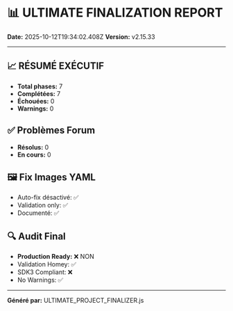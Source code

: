 # 📊 ULTIMATE FINALIZATION REPORT

**Date:** 2025-10-12T19:34:02.408Z
**Version:** v2.15.33

---

## 📈 RÉSUMÉ EXÉCUTIF

- **Total phases:** 7
- **Complétées:** 7
- **Échouées:** 0
- **Warnings:** 0

## ✅ Problèmes Forum

- **Résolus:** 0
- **En cours:** 0

## 🖼️ Fix Images YAML

- Auto-fix désactivé: ✅
- Validation only: ✅
- Documenté: ✅

## 🔍 Audit Final

- **Production Ready:** ❌ NON
- Validation Homey: ✅
- SDK3 Compliant: ❌
- No Warnings: ✅

---

**Généré par:** ULTIMATE_PROJECT_FINALIZER.js
